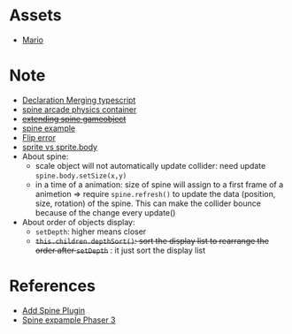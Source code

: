 # Assets
- [Mario](https://dotstudio.itch.io/super-mario-1-remade-assets)
# Note
- [Declaration Merging typescript](https://www.typescriptlang.org/docs/handbook/declaration-merging.html)
- [spine arcade physics container](https://blog.ourcade.co/posts/2020/simple-phaser-3-spine-arcade-physics-container/)
- [~~extending spine gameobject~~](https://phaser.discourse.group/t/extending-spinegameobject/8580/3)
- [spine example](https://phaser.discourse.group/t/phaser-3-spine-examples-change-skins-animations-and-attachments/1042)
- [Flip error](https://github.com/photonstorm/phaser/issues/5016)
- [sprite vs sprite.body](https://phaser.discourse.group/t/solved-setsize-not-working-on-scaled-sprites/3714)
- About spine:
  - scale object will not automatically update collider: need update `spine.body.setSize(x,y)`
  - in a time of a animation: size of spine will assign to a first frame of a animetion => require `spine.refresh()` to update the data (position, size, rotation) of the spine. This can make the collider bounce because of the change every update()
- About order of objects display:
  - `setDepth`: higher means closer
  - ~~`this.children.depthSort()`: sort the display list to rearrange the order after `setDepth`~~ : it just sort the display list
# References
- [Add Spine Plugin](https://blog.ourcade.co/posts/2020/phaser-3-parcel-typescript-spine/)
- [Spine expample Phaser 3](https://labs.phaser.io/index.html?dir=spine/&q=)